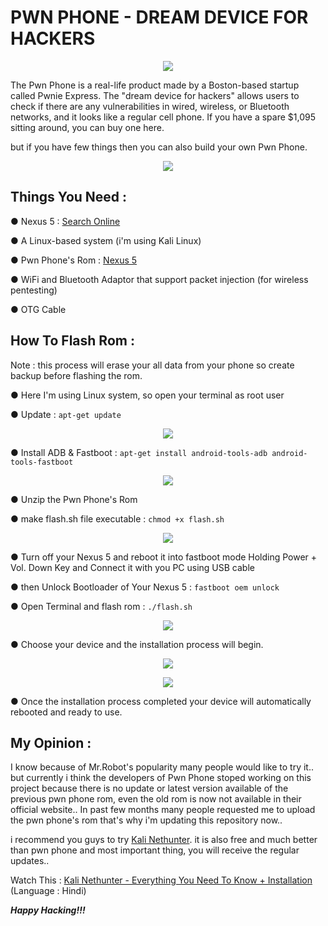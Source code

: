 # PWN PHONE - DREAM DEVICE FOR HACKERS

<p align="center"><img src="https://github.com/cypher3107/pwnie-express.git/pwnphone/blob/master/img/pwnphone.gif?raw=true" /></p>

The Pwn Phone is a real-life product made by a Boston-based startup called Pwnie Express. The "dream device for hackers" allows users to check if there are any vulnerabilities in wired, wireless, or Bluetooth networks, and it looks like a regular cell phone. If you have a spare $1,095 sitting around, you can buy one here.

but if you have few things then you can also build your own Pwn Phone.

<p align="center"><img src="https://github.com/thehackingsage/pwnphone/blob/master/img/pwnphone_1.jpg?raw=true" /></p>

## Things You Need :

● Nexus 5 : [Search Online](https://www.google.com/search?q=BUY+GOOGLE+NEXUS+5)

● A Linux-based system (i'm using Kali Linux)

● Pwn Phone's Rom : [Nexus 5](https://drive.google.com/open?id=1FH7QOZwE6H9lgyUAKixtPvd9WKqImE9w)

● WiFi and Bluetooth Adaptor that support packet injection (for wireless pentesting)

● OTG Cable

## How To Flash Rom :

Note : this process will erase your all data from your phone so create backup before flashing the rom.

● Here I'm using Linux system, so open your terminal as root user

● Update : `apt-get update`

<p align="center"><img src="https://github.com/thehackingsage/pwnphone/blob/master/img/pwnphone_2.jpg?raw=true" /></p>

● Install ADB & Fastboot : `apt-get install android-tools-adb android-tools-fastboot`

<p align="center"><img src="https://github.com/thehackingsage/pwnphone/blob/master/img/pwnphone_3.jpg?raw=true" /></p>

● Unzip the Pwn Phone's Rom

● make flash.sh file executable : `chmod +x flash.sh`

<p align="center"><img src="https://github.com/thehackingsage/pwnphone/blob/master/img/pwnphone_4.jpg?raw=true" /></p>

● Turn off your Nexus 5 and reboot it into fastboot mode Holding Power + Vol. Down Key and Connect it with you PC using USB cable

● then Unlock Bootloader of Your Nexus 5 : `fastboot oem unlock`

● Open Terminal and flash rom : `./flash.sh`

<p align="center"><img src="https://github.com/thehackingsage/pwnphone/blob/master/img/pwnphone_5.jpg?raw=true" /></p>

● Choose your device and the installation process will begin.

<p align="center"><img src="https://github.com/thehackingsage/pwnphone/blob/master/img/pwnphone_6.jpg?raw=true" /></p>
<p align="center"><img src="https://github.com/thehackingsage/pwnphone/blob/master/img/pwnphone_7.jpg?raw=true" /></p>

● Once the installation process completed your device will automatically rebooted and ready to use.

## My Opinion :

I know because of Mr.Robot's popularity many people would like to try it.. but currently i think the developers of Pwn Phone stoped working on this project because there is no update or latest version available of the previous pwn phone rom, even the old rom is now not available in their official website.. In past few months many people requested me to upload the pwn phone's rom that's why i'm updating this repository now..

i recommend you guys to try [Kali Nethunter](https://www.kali.org/kali-linux-nethunter/). it is also free and much better than pwn phone and most important thing, you will receive the regular updates..

Watch This : [Kali Nethunter - Everything You Need To Know + Installation](https://www.youtube.com/watch?v=7QKqHWosCsU) (Language : Hindi)

***Happy Hacking!!!***
